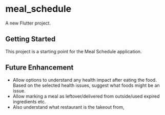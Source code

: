 # meal_schedule

A new Flutter project.

## Getting Started

This project is a starting point for the Meal Schedule application.

## Future Enhancement
- Allow options to understand any health impact after eating the food. Based on the selected health issues, suggest what foods might be an issue.
- Allow marking a meal as leftover/delivered from outside/used expired ingredients etc.
- Also understand what restaurant is the takeout from, 